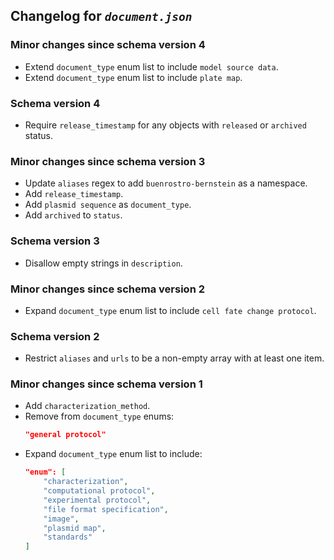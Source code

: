 ## Changelog for *`document.json`*

### Minor changes since schema version 4

* Extend `document_type` enum list to include `model source data`.
* Extend `document_type` enum list to include `plate map`.

### Schema version 4

* Require `release_timestamp` for any objects with `released` or `archived` status.

### Minor changes since schema version 3

* Update `aliases` regex to add `buenrostro-bernstein` as a namespace.
* Add `release_timestamp`.
* Add `plasmid sequence` as `document_type`.
* Add `archived` to `status`.

### Schema version 3

* Disallow empty strings in `description`.

### Minor changes since schema version 2

* Expand `document_type` enum list to include `cell fate change protocol`.

### Schema version 2

* Restrict `aliases` and `urls` to be a non-empty array with at least one item.

### Minor changes since schema version 1

* Add `characterization_method`.
* Remove from `document_type` enums:
    ```json
    "general protocol"
    ```
* Expand `document_type` enum list to include:
    ```json
    "enum": [
        "characterization",
        "computational protocol",
        "experimental protocol",
        "file format specification",
        "image",
        "plasmid map",
        "standards"
    ]
    ```
